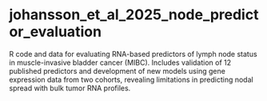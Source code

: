 # johansson_et_al_2025_node_predictor_evaluation
R code and data for evaluating RNA-based predictors of lymph node status in muscle-invasive bladder cancer (MIBC). Includes validation of 12 published predictors and development of new models using gene expression data from two cohorts, revealing limitations in predicting nodal spread with bulk tumor RNA profiles.
